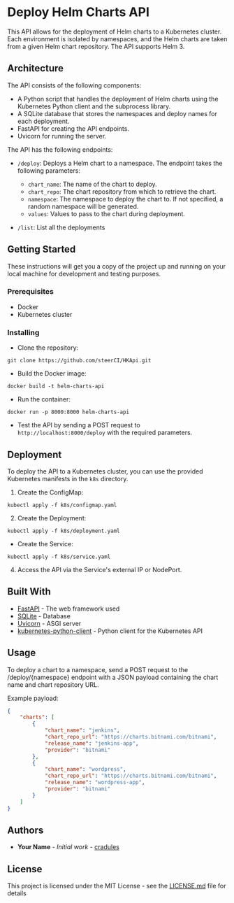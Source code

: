 # Deploy Helm Charts API

This API allows for the deployment of Helm charts to a Kubernetes cluster. Each environment is isolated by namespaces, and the Helm charts are taken from a given Helm chart repository. The API supports Helm 3.

## Architecture

The API consists of the following components:

- A Python script that handles the deployment of Helm charts using the Kubernetes Python client and the subprocess library.
- A SQLite database that stores the namespaces and deploy names for each deployment.
- FastAPI for creating the API endpoints.
- Uvicorn for running the server.

The API has the following endpoints:

- `/deploy`: Deploys a Helm chart to a namespace. The endpoint takes the following parameters:
    - `chart_name`: The name of the chart to deploy.
    - `chart_repo`: The chart repository from which to retrieve the chart.
    - `namespace`: The namespace to deploy the chart to. If not specified, a random namespace will be generated.
    - `values`: Values to pass to the chart during deployment.

- `/list`: List all the deployments

## Getting Started

These instructions will get you a copy of the project up and running on your local machine for development and testing purposes.

### Prerequisites

- Docker
- Kubernetes cluster

### Installing

- Clone the repository:
```shell
git clone https://github.com/steerCI/HKApi.git
```

- Build the Docker image:
```shell
docker build -t helm-charts-api 
```

- Run the container:

```shell
docker run -p 8000:8000 helm-charts-api
```

- Test the API by sending a POST request to `http://localhost:8000/deploy` with the required parameters.

## Deployment

To deploy the API to a Kubernetes cluster, you can use the provided Kubernetes manifests in the `k8s` directory.

1. Create the ConfigMap:
```shell
kubectl apply -f k8s/configmap.yaml
```

2. Create the Deployment:

```shell
kubectl apply -f k8s/deployment.yaml
```
- Create the Service:
```shell
kubectl apply -f k8s/service.yaml
```


4. Access the API via the Service's external IP or NodePort.

## Built With

- [FastAPI](https://fastapi.tiangolo.com/) - The web framework used
- [SQLite](https://www.sqlite.org/index.html) - Database
- [Uvicorn](https://www.uvicorn.org/) - ASGI server
- [kubernetes-python-client](https://pypi.org/project/kubernetes-python-client/) - Python client for the Kubernetes API


## Usage

To deploy a chart to a namespace, send a POST request to the /deploy/{namespace} endpoint with a JSON payload containing the chart name and chart repository URL.

Example payload:
```json
{
    "charts": [
        {
            "chart_name": "jenkins",
            "chart_repo_url": "https://charts.bitnami.com/bitnami",
            "release_name": "jenkins-app",
            "provider": "bitnami"
        },
        {
            "chart_name": "wordpress",
            "chart_repo_url": "https://charts.bitnami.com/bitnami",
            "release_name": "wordpress-app",
            "provider": "bitnami"
        }
    ]
}
```
## Authors

* **Your Name** - *Initial work* - [cradules](https://github.com/cradules)

## License

This project is licensed under the MIT License - see the [LICENSE.md](LICENSE.md) file for details



